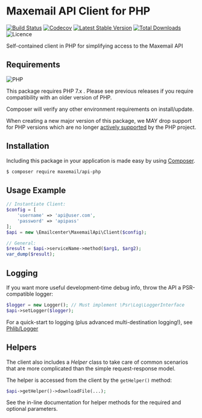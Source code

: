 # Maxemail API Client for PHP

[![Build Status](https://img.shields.io/travis/emailcenter/mxm-api-php/master.svg)](https://travis-ci.org/emailcenter/mxm-api-php)
[![Codecov](https://img.shields.io/codecov/c/github/emailcenter/mxm-api-php.svg)](https://codecov.io/gh/emailcenter/mxm-api-php)
[![Latest Stable Version](https://img.shields.io/packagist/v/emailcenter/mxm-api-php.svg)](https://packagist.org/packages/emailcenter/mxm-api-php)
[![Total Downloads](https://img.shields.io/packagist/dt/emailcenter/mxm-api-php.svg)](https://packagist.org/packages/emailcenter/mxm-api-php)
![Licence](https://img.shields.io/github/license/emailcenter/mxm-api-php.svg)

Self-contained client in PHP for simplifying access to the Maxemail API

## Requirements

![PHP](https://img.shields.io/badge/php-%5E7.0-brightgreen.svg)

This package requires PHP 7.x . Please see previous releases if you
require compatibility with an older version of PHP.

Composer will verify any other environment requirements on install/update.

When creating a new major version of this package, we MAY drop support for PHP
versions which are no longer
[actively supported](https://php.net/supported-versions.php) by the PHP project.


## Installation

Including this package in your application is made easy by using
[Composer](https://getcomposer.org).

```sh
$ composer require maxemail/api-php
```

## Usage Example

```php
// Instantiate Client:
$config = [
    'username' => 'api@user.com',
    'password' => 'apipass'
];
$api = new \Emailcenter\MaxemailApi\Client($config);

// General:
$result = $api->serviceName->method($arg1, $arg2);
var_dump($result);
```

## Logging

If you want more useful development-time debug info, throw the API a PSR-compatible logger:

```php
$logger = new Logger(); // Must implement \Psr\Log\LoggerInterface
$api->setLogger($logger);
```

For a quick-start to logging (plus advanced multi-destination logging!), see [Phlib/Logger](https://github.com/phlib/logger)

## Helpers

The client also includes a *Helper* class to take care of common scenarios that
are more complicated than the simple request-response model.

The helper is accessed from the client by the `getHelper()` method:

```php
$api->getHelper()->downloadFile(...);
```

See the in-line documentation for helper methods for the required and optional
parameters.

